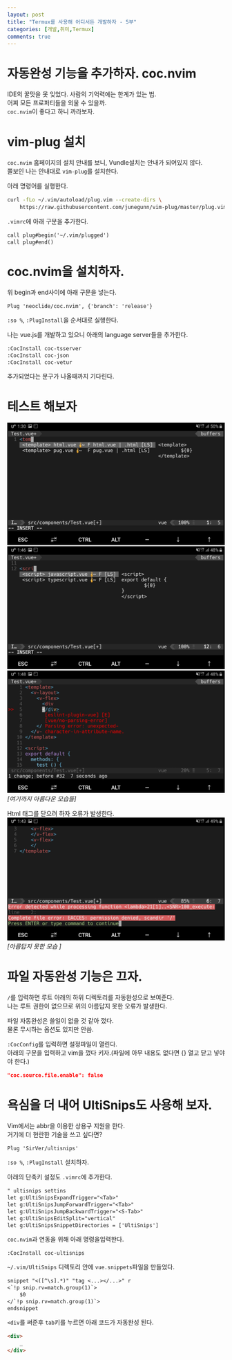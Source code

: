 ```yaml
---
layout: post
title: "Termux를 사용해 어디서든 개발하자 - 5부"
categories: [개발,취미,Termux]
comments: true
---
```

# 자동완성 기능을 추가하자. coc.nvim
IDE의 꿀맛을 못 잊었다. 사람의 기억력에는 한계가 있는 법.  
어찌 모든 프로퍼티들을 외울 수 있을까.  
`coc.nvim`이 좋다고 하니 까라보자.  

# vim-plug 설치
`coc.nvim` 홈페이지의 설치 안내를 보니, Vundle설치는 안내가 되어있지 않다.   
쫄보인 나는 안내대로 `vim-plug`를 설치한다.

아래 명령어를 실행한다.
```bash
curl -fLo ~/.vim/autoload/plug.vim --create-dirs \
    https://raw.githubusercontent.com/junegunn/vim-plug/master/plug.vim
```

`.vimrc`에 아래 구문을 추가한다.
```
call plug#begin('~/.vim/plugged')
call plug#end()
```

# coc.nvim을 설치하자.
위 begin과 end사이에 아래 구문을 넣는다.
```
Plug 'neoclide/coc.nvim', {'branch': 'release'}
```

`:so %`, `:PlugInstall`을 순서대로 실행한다.  

나는 vue.js를 개발하고 있으니 아래의 language server들을 추가한다.
```
:CocInstall coc-tsserver
:CocInstall coc-json
:CocInstall coc-vetur
```
추가되었다는 문구가 나올때까지 기다린다.

# 테스트 해보자
![alt 자동완성](/images/posts/2019-08-28/coc-0.jpg)
![alt 자동완성](/images/posts/2019-08-28/coc-1.jpg)
![alt 자동완성](/images/posts/2019-08-28/coc-2.jpg)*[여기까지 아름다운 모습들]*

Html 태그를 닫으려 하자 오류가 발생한다.
![alt 자동완성](/images/posts/2019-08-28/coc-3.jpg)*[아름답지 못한 모습 ]*

# 파일 자동완성 기능은 끄자.
`/`를 입력하면 루트 아래의 하위 디렉토리를 자동완성으로 보여준다.  
나는 루트 권한이 없으므로 위의 아름답지 못한 오류가 발생한다.

파일 자동완성은 쓸일이 없을 것 같아 껐다.  
물론 무시하는 옵션도 있지만 안씀.

`:CocConfig`를 입력하면 설정파일이 열린다.  
아래의 구문을 입력하고 vim을 껐다 키자.(파일에 아무 내용도 없다면 {} 열고 닫고 넣야야 한다.)
```json
"coc.source.file.enable": false
```

# 욕심을 더 내어 UltiSnips도 사용해 보자.
Vim에서는 abbr을 이용한 상용구 지원을 한다.  
거기에 더 현란한 기술을 쓰고 싶다면?
```
Plug 'SirVer/ultisnips'
```

`:so %`, `:PlugInstall` 설치하자.  

아래의 단축키 설정도 `.vimrc`에 추가한다.
```
" ultisnips settins
let g:UltiSnipsExpandTrigger="<Tab>"
let g:UltiSnipsJumpForwardTrigger="<Tab>"
let g:UltiSnipsJumpBackwardTrigger="<S-Tab>"
let g:UltiSnipsEditSplit="vertical"
let g:UltiSnipsSnippetDirectories = ['UltiSnips']
```

`coc.nvim`과 연동을 위해 아래 명령을입력한다.
```
:CocInstall coc-ultisnips
```

`~/.vim/UltiSnips` 디렉토리 안에 `vue.snippets`파일을 만들었다.
```
snippet "<([^\s].*)" "tag <...></...>" r
<`!p snip.rv=match.group(1)`>
	$0
</`!p snip.rv=match.group(1)`>
endsnippet
```

`<div`를 써준후 `tab`키를 누르면 아래 코드가 자동완성 된다.
```html
<div>
    _
</div>
```


